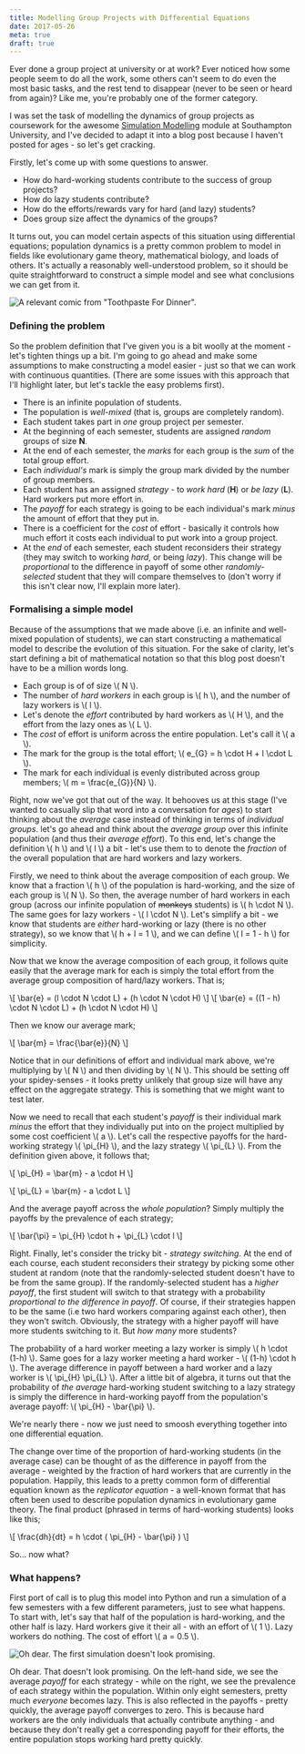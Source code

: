 ```yaml
---
title: Modelling Group Projects with Differential Equations
date: 2017-05-26
meta: true
draft: true
---
```


Ever done a group project at university or at work? Ever noticed how some people
seem to do all the work, some others can't seem to do even the most basic tasks,
and the rest tend to disappear (never to be seen or heard from again)? Like me,
you're probably one of the former category.

I was set the task of modelling the dynamics of group projects as coursework for
the awesome [Simulation Modelling][1] module at Southampton University, and I've
decided to adapt it into a blog post because I haven't posted for ages - so
let's get cracking.

Firstly, let's come up with some questions to answer.

* How do hard-working students contribute to the success of group projects?
* How do lazy students contribute?
* How do the efforts/rewards vary for hard (and lazy) students?
* Does group size affect the dynamics of the groups?

It turns out, you can model certain aspects of this situation using differential
equations; population dynamics is a pretty common problem to model in fields
like evolutionary game theory, mathematical biology, and loads of others. It's
actually a reasonably well-understood problem, so it should be quite
straightforward to construct a simple model and see what conclusions we can get
from it.

![A relevant comic from "Toothpaste For
Dinner".](/content/images/2017/06/group-assignment-2.gif)

### Defining the problem

So the problem definition that I've given you is a bit woolly at the moment -
let's tighten things up a bit. I'm going to go ahead and make some assumptions
to make constructing a model easier - just so that we can work with continuous
quantities. (There are some issues with this approach that I'll highlight later,
but let's tackle the easy problems first).

* There is an infinite population of students.
* The population is *well-mixed* (that is, groups are completely random).
* Each student takes part in *one* group project per semester.
* At the beginning of each semester, students are assigned *random* groups of
  size **N**.
* At the end of each semester, the *marks* for each group is the *sum* of the
  total group effort.
* Each *individual's* mark is simply the group mark divided by the number of
  group members.
* Each student has an assigned *strategy* - to *work hard* (**H**) or *be lazy*
  (**L**). Hard workers put more effort in.
* The *payoff* for each strategy is going to be each individual's mark *minus*
  the amount of effort that they put in.
* There is a coefficient for the *cost* of effort - basically it controls how
  much effort it costs each individual to put work into a group project.
* At the *end* of each semester, each student reconsiders their strategy (they
  may switch to working *hard*, or being *lazy*). This change will be
  *proportional* to the difference in payoff of some other *randomly-selected*
  student that they will compare themselves to (don't worry if this isn't clear
  now, I'll explain more later).

### Formalising a simple model

Because of the assumptions that we made above (i.e. an infinite and well-mixed
population of students), we can start constructing a mathematical model to
describe the evolution of this situation. For the sake of clarity, let's start
defining a bit of mathematical notation so that this blog post doesn't have to
be a million words long.

* Each group is of of size \\( N \\).
* The number of *hard workers* in each group is \\( h \\), and the number of
  lazy workers is \\( l \\).
* Let's denote the *effort* contributed by hard workers as \\( H \\), and the
  effort from the lazy ones as \\( L \\).
* The *cost* of effort is uniform across the entire population. Let's call it
  \\( a \\).
* The mark for the group is the total effort; \\( e\_{G} = h \cdot H + l \cdot L
  \\).
* The mark for each individual is evenly distributed across group members; \\( m
  = \frac{e\_{G}}{N} \\).

Right, now we've got that out of the way. It behooves us at this stage (I've
wanted to casually slip that word into a conversation for *ages*) to start
thinking about the *average* case instead of thinking in terms of *individual
groups*.  let's go ahead and think about the *average group* over this infinite
population (and thus their *average effort*). To this end, let's change the
definition \\( h \\) and \\( l \\) a bit - let's use them to to denote the
*fraction* of the overall population that are hard workers and lazy workers.

Firstly, we need to think about the average composition of each group. We know
that a fraction \\( h \\) of the population is hard-working, and the size of
each group is \\( N \\). So then, the average number of hard workers in each
group (across our infinite population of ~~monkeys~~ students) is \\( h \cdot N
\\). The same goes for lazy workers - \\( l \cdot N \\). Let's simplify a bit -
we know that students are *either* hard-working or lazy (there is no other
strategy), so we know that \\( h + l = 1 \\), and we can define \\( l = 1 - h
\\) for simplicity.

Now that we know the average composition of each group, it follows quite easily
that the average mark for each is simply the total effort from the average group
composition of hard/lazy workers. That is;

\\[ \bar{e} = (l \\cdot N \\cdot L) + (h \\cdot N \\cdot H) \\] \\[ \bar{e} =
((1 - h) \cdot N \cdot L) + (h \cdot N \cdot H) \\]

Then we know our average mark;

\\[ \bar{m} = \frac{\bar{e}}{N} \\]

Notice that in our definitions of effort and individual mark above, we're
multiplying by \\( N \\) and then dividing by \\( N \\). This should be setting
off your spidey-senses - it looks pretty unlikely that group size will have any
effect on the aggregate strategy. This is something that we might want to test
later.

Now we need to recall that each student's *payoff* is their individual mark
*minus* the effort that they individually put into on the project multiplied by
some cost coefficient \\( a \\). Let's call the respective payoffs for the
hard-working strategy \\( \pi\_{H} \\), and the lazy strategy \\( \pi\_{L} \\).
From the definition given above, it follows that;

\\[ \pi\_{H} = \bar{m} - a \cdot H \\]

\\[ \pi\_{L} = \bar{m} - a \cdot L \\]

And the average payoff across the *whole population*? Simply multiply the
payoffs by the prevalence of each strategy;

\\[ \bar{\pi} = \pi\_{H} \cdot h + \pi\_{L} \cdot l \\]

Right. Finally, let's consider the tricky bit - *strategy switching*. At the end
of each course, each student reconsiders their strategy by picking some other
student at random (note that the randomly-selected student doesn't have to be
from the same group). If the randomly-selected student has a *higher payoff*,
the first student will switch to that strategy with a probability *proportional
to the difference in payoff*. Of course, if their strategies happen to be the
same (i.e two hard workers comparing against each other), then they won't
switch. Obviously, the strategy with a higher payoff will have more students
switching to it. But *how many* more students?

The probability of a hard worker meeting a lazy worker is simply \\( h \cdot
(1-h) \\). Same goes for a lazy worker meeting a hard worker - \\( (1-h) \cdot h
\\). The average difference in payoff between a hard worker and a lazy worker is
\\( \pi\_{H} \pi\_{L} \\). After a little bit of algebra, it turns out that the
probability of *the average* hard-working student switching to a lazy strategy
is simply the difference in hard-working payoff from the population's average
payoff: \\( \pi\_{H} - \bar{\pi} \\).

We're nearly there - now we just need to smoosh everything together into one
differential equation.

The change over time of the proportion of hard-working students (in the average
case) can be thought of as the difference in payoff from the average - weighted
by the fraction of hard workers that are currently in the population. Happily,
this leads to a pretty common form of differential equation known as the
*replicator equation* - a well-known format that has often been used to describe
population dynamics in evolutionary game theory. The final product (phrased in
terms of hard-working students) looks like this;

\\[ \frac{dh}{dt} = h \cdot ( \pi\_{H} - \bar{\pi} ) \\]

So... now what?


### What happens?

First port of call is to plug this model into Python and run a simulation of a
few semesters with a few different parameters, just to see what happens. To
start with, let's say that half of the population is hard-working, and the other
half is lazy. Hard workers give it their all - with an effort of \\( 1 \\). Lazy
workers do nothing. The cost of effort \\( a = 0.5 \\).

![Oh dear. The first simulation doesn't look
promising.](/content/images/2017/06/differential-model-default-parameters-1.png)

Oh dear. That doesn't look promising. On the left-hand side, we see the average
*payoff* for each strategy - while on the right, we see the prevalence of each
strategy within the population. Within only eight semesters, pretty much
*everyone* becomes lazy. This is also reflected in the payoffs - pretty quickly,
the average payoff converges to zero. This is because hard workers are the only
individuals that actually contribute anything - and because they don't really
get a corresponding payoff for their efforts, the entire population stops
working hard pretty quickly.

[1]: http://users.ecs.soton.ac.uk/mb8/sim2017/sim.html
